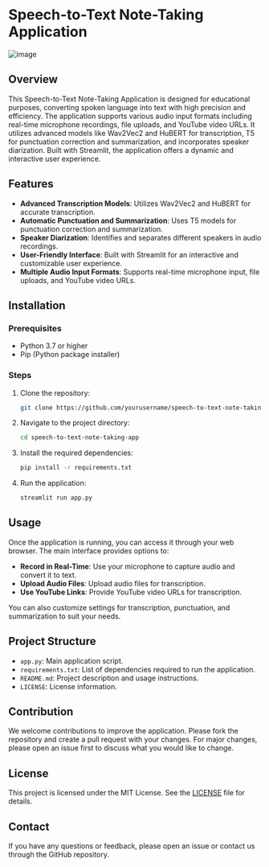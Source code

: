 # Speech-to-Text Note-Taking Application
![image](https://github.com/adhamqo/Speech-to-note-taking-app/assets/152626241/40d9f9e2-5cfe-428f-964e-bf416ee40a66)


## Overview

This Speech-to-Text Note-Taking Application is designed for educational purposes, converting spoken language into text with high precision and efficiency. The application supports various audio input formats including real-time microphone recordings, file uploads, and YouTube video URLs. It utilizes advanced models like Wav2Vec2 and HuBERT for transcription, T5 for punctuation correction and summarization, and incorporates speaker diarization. Built with Streamlit, the application offers a dynamic and interactive user experience. 


## Features

- **Advanced Transcription Models**: Utilizes Wav2Vec2 and HuBERT for accurate transcription.
- **Automatic Punctuation and Summarization**: Uses T5 models for punctuation correction and summarization.
- **Speaker Diarization**: Identifies and separates different speakers in audio recordings.
- **User-Friendly Interface**: Built with Streamlit for an interactive and customizable user experience.
- **Multiple Audio Input Formats**: Supports real-time microphone input, file uploads, and YouTube video URLs.

## Installation

### Prerequisites

- Python 3.7 or higher
- Pip (Python package installer)

### Steps

1. Clone the repository:
   ```bash
   git clone https://github.com/yourusername/speech-to-text-note-taking-app.git
   ```

2. Navigate to the project directory:
   ```bash
   cd speech-to-text-note-taking-app
   ```

3. Install the required dependencies:
   ```bash
   pip install -r requirements.txt
   ```

4. Run the application:
   ```bash
   streamlit run app.py
   ```

## Usage

Once the application is running, you can access it through your web browser. The main interface provides options to:

- **Record in Real-Time**: Use your microphone to capture audio and convert it to text.
- **Upload Audio Files**: Upload audio files for transcription.
- **Use YouTube Links**: Provide YouTube video URLs for transcription.

You can also customize settings for transcription, punctuation, and summarization to suit your needs.

## Project Structure

- `app.py`: Main application script.
- `requirements.txt`: List of dependencies required to run the application.
- `README.md`: Project description and usage instructions.
- `LICENSE`: License information.

## Contribution

We welcome contributions to improve the application. Please fork the repository and create a pull request with your changes. For major changes, please open an issue first to discuss what you would like to change.

## License

This project is licensed under the MIT License. See the [LICENSE](LICENSE) file for details.

## Contact

If you have any questions or feedback, please open an issue or contact us through the GitHub repository.

